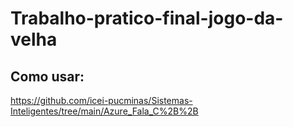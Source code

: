 # Trabalho-pratico-final-jogo-da-velha

## Como usar:

https://github.com/icei-pucminas/Sistemas-Inteligentes/tree/main/Azure_Fala_C%2B%2B
